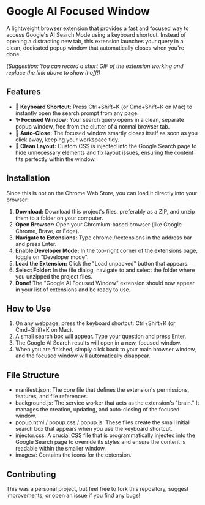 # **Google AI Focused Window**

A lightweight browser extension that provides a fast and focused way to access Google's AI Search Mode using a keyboard shortcut. Instead of opening a distracting new tab, this extension launches your query in a clean, dedicated popup window that automatically closes when you're done.

*(Suggestion: You can record a short GIF of the extension working and replace the link above to show it off\!)*

## **Features**

* **🚀 Keyboard Shortcut:** Press Ctrl+Shift+K (or Cmd+Shift+K on Mac) to instantly open the search prompt from any page.  
* **✨ Focused Window:** Your search query opens in a clean, separate popup window, free from the clutter of a normal browser tab.  
* **🧠 Auto-Close:** The focused window smartly closes itself as soon as you click away, keeping your workspace tidy.  
* **🎨 Clean Layout:** Custom CSS is injected into the Google Search page to hide unnecessary elements and fix layout issues, ensuring the content fits perfectly within the window.

## **Installation**

Since this is not on the Chrome Web Store, you can load it directly into your browser:

1. **Download:** Download this project's files, preferably as a ZIP, and unzip them to a folder on your computer.  
2. **Open Browser:** Open your Chromium-based browser (like Google Chrome, Brave, or Edge).  
3. **Navigate to Extensions:** Type chrome://extensions in the address bar and press Enter.  
4. **Enable Developer Mode:** In the top-right corner of the extensions page, toggle on "Developer mode".  
5. **Load the Extension:** Click the "Load unpacked" button that appears.  
6. **Select Folder:** In the file dialog, navigate to and select the folder where you unzipped the project files.  
7. **Done\!** The "Google AI Focused Window" extension should now appear in your list of extensions and be ready to use.

## **How to Use**

1. On any webpage, press the keyboard shortcut: Ctrl+Shift+K (or Cmd+Shift+K on Mac).  
2. A small search box will appear. Type your question and press Enter.  
3. The Google AI Search results will open in a new, focused window.  
4. When you are finished, simply click back to your main browser window, and the focused window will automatically disappear.

## **File Structure**

* manifest.json: The core file that defines the extension's permissions, features, and file references.  
* background.js: The service worker that acts as the extension's "brain." It manages the creation, updating, and auto-closing of the focused window.  
* popup.html / popup.css / popup.js: These files create the small initial search box that appears when you use the keyboard shortcut.  
* injector.css: A crucial CSS file that is programmatically injected into the Google Search page to override its styles and ensure the content is readable within the smaller window.  
* images/: Contains the icons for the extension.

## **Contributing**

This was a personal project, but feel free to fork this repository, suggest improvements, or open an issue if you find any bugs\!